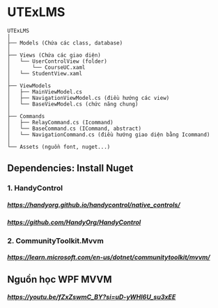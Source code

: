 # UTExLMS
```
UTExLMS
│
├── Models (Chứa các class, database)
│
├── Views (Chứa các giao diện)
│   └── UserControlView (folder)
│       └── CourseUC.xaml
│   └── StudentView.xaml
│       
├── ViewModels 
│   ├── MainViewModel.cs
│   ├── NavigationViewModel.cs (điều hướng các view)
│   └── BaseViewModel.cs (chức năng chung)
│
├── Commands
│   ├── RelayCommand.cs (Icommand)
│   └── BaseCommand.cs (ICommand, abstract)
│   └── NavigationCommand.cs (điều hướng giao diện bằng Icommand)
│
└── Assets (nguồn font, nuget...)
```
## Dependencies: Install Nuget
### 1. HandyControl
#####   https://handyorg.github.io/handycontrol/native_controls/
#####   https://github.com/HandyOrg/HandyControl
### 2. CommunityToolkit.Mvvm
#####   https://learn.microsoft.com/en-us/dotnet/communitytoolkit/mvvm/

## Nguồn học WPF MVVM
#####   https://youtu.be/fZxZswmC_BY?si=uD-yWHl6U_su3xEE
